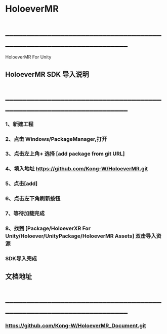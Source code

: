 # HoloeverMR
# __________________________________________________________________
HoloeverMR For Unity


## HoloeverMR SDK 导入说明
# __________________________________________________________________

### 1、新建工程
### 2、点击 Windows/PackageManager,打开
### 3、点击左上角+ 选择 [add package from git URL]
### 4、填入地址 https://github.com/Kong-W/HoloeverMR.git
### 5、点击[add]
### 6、点击左下角刷新按钮
### 7、等待加载完成
### 8、找到 [Package/HoloeverXR For Unity/Holoever/UnityPackage/HoloeverMR Assets] 双击导入资源
### SDK导入完成



## 文档地址 
# __________________________________________________________________
###   https://github.com/Kong-W/HoloeverMR_Document.git
